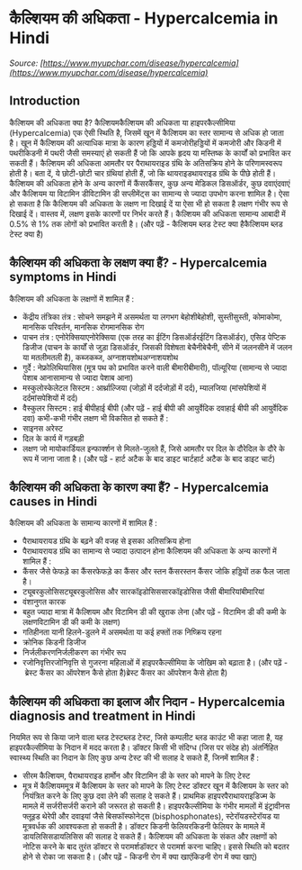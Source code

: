 # कैल्शियम की अधिकता - Hypercalcemia in Hindi
_Source: [https://www.myupchar.com/disease/hypercalcemia](https://www.myupchar.com/disease/hypercalcemia)_

## Introduction
कैल्शियम की अधिकता क्या है?
कैल्शियमकैल्शियम की अधिकता या हाइपरकैल्सीमिया (Hypercalcemia) एक ऐसी स्थिति है, जिसमें खून में कैल्शियम का स्तर सामान्य से अधिक हो जाता है। खून में कैल्शियम की अत्याधिक मात्रा के कारण हड्डियों में कमजोरीहड्डियों में कमजोरी और किडनी में पथरीकिडनी में पथरी जैसी समस्याएं हो सकती हैं जो कि आपके हृदय या मस्तिष्क के कार्यों को प्रभावित कर सकती हैं।
कैल्शियम की अधिकता आमतौर पर पैराथायराइड ग्रंथि के अतिसक्रिय होने के परिणामस्वरूप होती है। बता दें, ये छोटी-छोटी चार ग्रंथियां होती हैं, जो कि थायराइडथायराइड ग्रंथि के पीछे होती हैं। कैल्शियम की अधिकता होने के अन्य कारणों में कैंसरकैंसर, कुछ अन्य मेडिकल डिसऑर्डर, कुछ दवाएंदवाएं और कैल्शियम या विटामिन डीविटामिन डी सप्लीमेंट्स का सामान्य से ज्यादा उपभोग करना शामिल है।
ऐसा हो सकता है कि कैल्शियम की अधिकता के लक्षण ना दिखाई दें या ऐसा भी हो सकता है लक्षण गंभीर रूप से दिखाई दें। वास्तव में, लक्षण इसके कारणों पर निर्भर करते हैं।
कैल्शियम की अधिकता सामान्य आबादी में 0.5% से 1% तक लोगों को प्रभावित करती है।
(और पढ़ें - कैल्शियम ब्लड टेस्ट क्या हैकैल्शियम ब्लड टेस्ट क्या है)

## कैल्शियम की अधिकता के लक्षण क्या हैं? - Hypercalcemia symptoms in Hindi
कैल्शियम की अधिकता के लक्षणों में शामिल हैं :
- केंद्रीय तंत्रिका तंत्र : सोचने समझने में असमर्थता या लगभग बेहोशीबेहोशी, सुस्तीसुस्ती, कोमाकोमा, मानसिक परिवर्तन, मानसिक रोगमानसिक रोग
- पाचन तंत्र : एनोरेक्सियाएनोरेक्सिया (एक तरह का ईटिंग डिसऑर्डरईटिंग डिसऑर्डर), एसिड पेप्टिक डिजीज (पाचन के कार्यों से जुड़ा डिसऑर्डर, जिसकी विशेषता बेचैनीबेचैनी, सीने में जलनसीने में जलन या मतलीमतली है), कब्जकब्ज, अग्नाशयशोथअग्नाशयशोथ
- गुर्दे : नेफ्रोलिथियासिस (मूत्र पथ को प्रभावित करने वाली बीमारीबीमारी), पॉल्यूरिया (सामान्य से ज्यादा पेशाब आनासामान्य से ज्यादा पेशाब आना)
- मस्कुलोस्केलेटल सिस्टम : आर्थ्राल्जिया (जोड़ों में दर्दजोड़ों में दर्द), म्यालजिया (मांसपेशियों में दर्दमांसपेशियों में दर्द)
- वैस्कुलर सिस्टम : हाई बीपीहाई बीपी
(और पढ़ें - हाई बीपी की आयुर्वेदिक दवाहाई बीपी की आयुर्वेदिक दवा)
कभी-कभी गंभीर लक्षण भी विकसित हो सकते हैं :
- साइनस अरेस्ट
- दिल के कार्य में गड़बड़ी
- लक्षण जो मायोकार्डियल इन्फार्क्शन से मिलते-जुलते हैं, जिसे आमतौर पर दिल के दौरेदिल के दौरे के रूप में जाना जाता है।
(और पढ़ें - हार्ट अटैक के बाद डाइट चार्टहार्ट अटैक के बाद डाइट चार्ट)

## कैल्शियम की अधिकता के कारण क्या हैं? - Hypercalcemia causes in Hindi
कैल्शियम की अधिकता के सामान्य कारणों में शामिल हैं :
- पैराथायरायड ग्रंथि के बढ़ने की वजह से इसका अतिसक्रिय होना
- पैराथायरायड ग्रंथि का सामान्य से ज्यादा उत्पादन होना
कैल्शियम की अधिकता के अन्य कारणों में शामिल हैं :
- कैंसर जैसे फेफड़े का कैंसरफेफड़े का कैंसर और स्तन कैंसरस्तन कैंसर जोकि हड्डियों तक फैल जाता है।
- ट्यूबरकुलोसिसट्यूबरकुलोसिस और सारकॉइडोसिससारकॉइडोसिस जैसी बीमारियांबीमारियां
- वंशानुगत कारक
- बहुत ज्यादा मात्रा में कैल्शियम और विटामिन डी की खुराक लेना (और पढ़ें - विटामिन डी की कमी के लक्षणविटामिन डी की कमी के लक्षण)
- गतिहीनता यानी हिलने-डुलने में असमर्थता या कई हफ्तों तक निष्क्रिय रहना
- क्रोनिक किडनी डिजीज
- निर्जलीकरणनिर्जलीकरण का गंभीर रूप
- रजोनिवृत्तिरजोनिवृत्ति से गुजरना महिलाओं में हाइपरकैल्सीमिया के जोखिम को बढ़ाता है।
(और पढ़ें - ब्रेस्ट कैंसर का ऑपरेशन कैसे होता है)ब्रेस्ट कैंसर का ऑपरेशन कैसे होता है)

## कैल्शियम की अधिकता का इलाज और निदान - Hypercalcemia diagnosis and treatment in Hindi
नियमित रूप से किया जाने वाला ब्लड टेस्टब्लड टेस्ट, जिसे कम्पलीट ब्लड काउंट भी कहा जाता है, यह हाइपरकैल्सीमिया के निदान में मदद करता है।
डॉक्टर किसी भी संदिग्ध (जिस पर संदेह हो) अंतर्निहित स्वास्थ्य स्थिति का निदान के लिए कुछ अन्य टेस्ट की भी सलाह दे सकते हैं, जिनमें शामिल हैं :
- सीरम कैल्शियम, पैराथायराइड हार्मोन और विटामिन डी के स्तर को मापने के लिए टेस्ट
- मूत्र में कैल्शियममूत्र में कैल्शियम के स्तर को मापने के लिए टेस्ट
डॉक्टर खून में कैल्शियम के स्तर को नियंत्रित करने के लिए कुछ दवा लेने की सलाह दे सकते हैं।
प्राथमिक हाइपरपैराथायराइडिज्म के मामले में सर्जरीसर्जरी कराने की जरूरत हो सकती है।
हाइपरकैल्सीमिया के गंभीर मामलों में इंट्रावीनस फ्लूइड थेरेपी और दवाइयां जैसे बिसफॉस्फोनेट्स (bisphosphonates), स्टेरॉयडस्टेरॉयड या मूत्रवर्धक की आवश्यकता हो सकती है।
डॉक्टर किडनी फेलियरकिडनी फेलियर के मामले में डायलिसिसडायलिसिस की सलाह दे सकते हैं।
कैल्शियम की अधिकता के संकत और लक्षणों को नोटिस करने के बाद तुरंत डॉक्टर से परामर्शडॉक्टर से परामर्श करना चाहिए। इससे स्थिति को बदतर होने से रोका जा सकता है।
(और पढ़ें - किडनी रोग में क्या खाएंकिडनी रोग में क्या खाएं)

